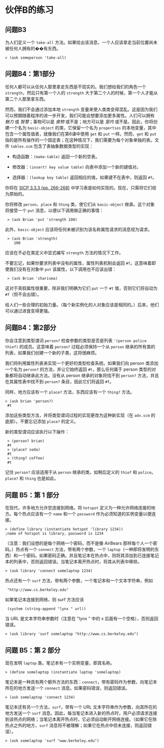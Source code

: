 # 伙伴B的练习

## 问题B3

为人们定义一个 `take-all` 方法。如果给出该消息，一个人应该拿走当前位置尚未被任何人拥有的��有东西。

```
> (ask someperson 'take-all) 
```

## 问题B4：第1部分

任何人都可以从任何人那里拿走东西是不现实的。我们想给我们的角色一个 `strength`，然后只有第一个人的 `strength` 大于第二个人的时候，第一个人才能从第二个人那里拿东西。

然而，我们不会通过添加本地 `strength` 变量来使人类类变得混乱。这是因为我们可以预期随着程序的进一步开发，我们可能会想要添加更多属性。人们可以拥有 *魅力* 或 *智慧*；事物可以是 *食物* 或不是；地方可以是 *室内* 或不是。因此，你将创建一个名为 `basic-object` 的类，它保留一个名为 `properties` 的本地变量，其中包含一个属性值表，就像我们在第6课中使用 `get` 和 `put` 一样。然而，`get` 和 `put` 指的是所有操作的一个固定表；在这种情况下，我们需要为每个对象单独的表。文件 `tables.scm` 包含了表抽象数据类型的实现：

+   构造函数：`(make-table)` 返回一个新的空表。

+   修改器：`(insert! key value table)` 向表中添加一个新的键值对。

+   选择器：`(lookup key table)` 返回相应的值，如果键不在表中，则返回 `#f`。

你将在 [SICP 3.3.3 (pp. 266-268)](https://mitpress.mit.edu/sicp/full-text/sicp/book/node63.html) 中学习表是如何实现的。现在，只需将它们视为原始的。

你将修改 `person`、`place` 和 `thing` 类，使它们从 `basic-object` 继承。这个对象将接受一个 `put` 消息，以便以下调用做正确的事情：

```
 > (ask Brian 'put 'strength 100) 
```

此外，`basic-object` 应该将任何未被识别为该名称属性请求的消息视为请求。

```
 > (ask Brian 'strength)
    100 
```

应该在不必在类定义中显式编写 `strength` 方法的情况下工作。

不要忘记，如果你要求列表中没有的属性，属性列表机制会返回 `#f`。这意味着即使我们没有在对象中 `put` 该属性，以下调用也不应该出错：

```
 > (ask Brian 'charisma) 
```

这对于真假属性很重要，除非我们明确为它们 `put` 一个 `#t` 值，否则它们将自动为 `#f`（但不会出错）。

给人们一些合理的初始力量。（每个新实例化的人对象应该是相同的。）后来，他们可以通过进食变得更强。

## 问题B4：第2部分

你会注意到类型谓词 `person?` 检查参数的类型是否是列表 `'(person police thief)` 的成员。这意味着 `person?` 过程必须保持一个从 `person` 继承的所有类的列表，如果我们创建一个新的子类，这将很麻烦。

我们将利用属性列表来实现一个更好的类型检查系统。如果我们向 person 类添加一个名为 `person?` 的方法，并让它始终返回 `#t`，那么任何属于 person 类型的对象都将自动继承此方法。没有从 person 继承的对象将找不到 `person?` 方法，并且在其属性表中找不到 `person?` 条目，因此它们将返回 `#f`。

同样，地方应该有一个 `place?` 方法，东西应该有一个 `thing?` 方法。

```
> (ask brian 'person?)
 #t 
```

添加这些类型方法，并将类型谓词过程的实现更改为这种新实现（在 `adv.scm` 的底部）。不要忘记添加 `place?` 的定义。

新的类型谓词应该执行以下操作：

```
 > (person? brian)
 #t
 > (place? soda)
 #t
 > (thing? coffee)
 #t 
```

记住 `person?` 应该适用于从 `person` 继承的类，如稍后定义的 `thief` 和 `police`。`place?` 和 `thing` 也是如此。

## 问题 B5：第 1 部分

在现代，许多地方允许您连接到网络。将 `hotspot` 定义为一种允许网络连接的地方。每个热点应该有一个 `name` 和一个 `password` 作为必须知道的实例变量以便连接。

```
> (define library (instantiate hotspot 'library 1234))   
;name of hotspot is library, password is 1234 
```

（注意：我们设想的是每个网络一个密码，而不是像 AirBears 那样每个人一个密码。）热点有一个 `connect` 方法，带有两个参数，一个 `laptop`（一种即将发明的东西）和一个密码。如果密码正确，并且笔记本在热点中，则将其添加到已连接笔记本的列表中，否则返回错误。当笔记本离开热点时，将其从列表中移除。

```
> (ask library 'connect somelaptop 1234) 
```

热点还有一个 `surf` 方法，带有两个参数，一个笔记本和一个文本字符串，例如

```
 "http://www.cs.berkeley.edu" 
```

如果笔记本连接到网络，则 surf 方法应该

```
 (system (string-append "lynx " url)) 
```

当 URL 是文本字符串参数时（注意在 "lynx " 中的 x 后面有一个空格），否则返回错误。

```
> (ask library 'surf somelaptop "http://www.cs.berkeley.edu") 
```

## 问题 B5：第 2 部分

现在发明 `laptop` 类。笔记本有一个实例变量，即其名称。

```
> (define somelaptop (instantiate laptop 'somelaptop) 
```

笔记本是一种具有两个额外方法的东西：`connect`，带有密码作为参数，向笔记本所在的地方发送一个 `connect` 消息。如果密码错误，则返回错误。

```
> (ask somelaptop 'connect 1234) 
```

笔记本还有另一个方法，`surf`，带有一个 URL 文本字符串作为参数，向其所在的地方发送一个 `surf` 消息。因此，每当笔记本进入新的热点时，用户必须请求连接到该热点的网络；当笔记本离开热点时，它必须自动断开网络连接。（如果它在除热点之外的地方，`surf` 消息将不被理解；如果它在热点中但未连接，则返回错误）。

```
> (ask somelaptop 'surf "www.berkeley.edu") 
```
